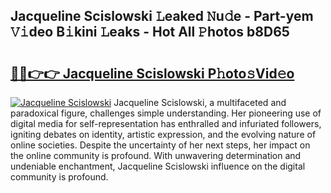 ## Jacqueline Scislowski 𝙻eaked 𝙽u𝚍e - Part-yem 𝚅𝚒deo B𝚒kini 𝙻eaks - Hot All 𝙿hotos b8D65

# <h2><a href="http://ld0n6h.urlbe.top/?page=Jacqueline+Scislowski">🔗🔗👉👉 Jacqueline Scislowski P𝚑oto𝚜Vid𝚎o</a></h2>

[![Jacqueline Scislowski](https://i.imgur.com/eBuTRDB.gif)](http://ld0n6h.urlbe.top/?page=Jacqueline+Scislowski)
Jacqueline Scislowski, a multifaceted and paradoxical figure, challenges simple understanding. Her pioneering use of digital media for self-representation has enthralled and infuriated followers, igniting debates on identity, artistic expression, and the evolving nature of online societies. Despite the uncertainty of her next steps, her impact on the online community is profound. With unwavering determination and undeniable enchantment, Jacqueline Scislowski influence on the digital community is profound.
